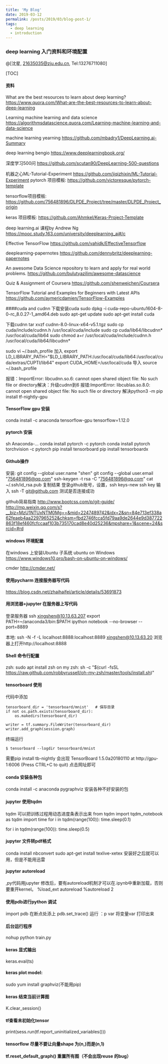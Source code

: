 ```yaml
---
title: 'My Blog'
date: 2019-03-12
permalink: /posts/2019/03/blog-post-1/
tags:
  - deep learning
  - introduction
---
```


### deep learning 入门资料和环境配置
@[沈星, 21635035@zju.edu.cn, Tel:13276711080]

[TOC]

#### 资料
What are the best resources to learn about deep learning?
https://www.quora.com/What-are-the-best-resources-to-learn-about-deep-learning

Learning machine learning and data science
https://algorithmsdatascience.quora.com/Learning-machine-learning-and-data-science

machine learning yearning
https://github.com/mbadry1/DeepLearning.ai-Summary

deep learning bengio
https://www.deeplearningbook.org/

深度学习500问
https://github.com/scutan90/DeepLearning-500-questions


机器之心ML-Tutorial-Experiment
https://github.com/jiqizhixin/ML-Tutorial-Experiment
pytorch 项目模板:
https://github.com/victoresque/pytorch-template

tensorflow项目模板:
https://github.com/756481896/DLPDE_Project/tree/master/DLPDE_Project_origin

keras 项目模板:
https://github.com/Ahmkel/Keras-Project-Template

deep learning.ai 课程by Andrew Ng 
https://mooc.study.163.com/university/deeplearning_ai#/c

Effective TensorFlow
https://github.com/vahidk/EffectiveTensorflow

deeplearning-papernotes
https://github.com/dennybritz/deeplearning-papernotes

An awesome Data Science repository to learn and apply for real world problems.
https://github.com/bulutyazilim/awesome-datascience

Quiz & Assignment of Coursera
https://github.com/shenweichen/Coursera


TensorFlow Tutorial and Examples for Beginners with Latest APIs
https://github.com/aymericdamien/TensorFlow-Examples

####cuda and cudnn
下载安装cuda
sudo dpkg -i cuda-repo-ubuntu1604-8-0-rc_8.0.27-1_amd64.deb
sudo apt-get update
sudo apt-get install cuda

下载cudnn
tar xvzf cudnn-8.0-linux-x64-v5.1.tgz
sudo cp cuda/include/cudnn.h /usr/local/cuda/include
sudo cp cuda/lib64/libcudnn* /usr/local/cuda/lib64
sudo chmod a+r /usr/local/cuda/include/cudnn.h /usr/local/cuda/lib64/libcudnn*

sudo vi ~/.bash_profile
加入
export LD_LIBRARY_PATH="$LD_LIBRARY_PATH:/usr/local/cuda/lib64:/usr/local/cuda/extras/CUPTI/lib64"
export CUDA_HOME=/usr/local/cuda
导入
source ~/.bash_profile

报错：ImportError: libcudnn.so.6: cannot open shared object file: No such file or directory解决：升级cudnn到6
报错:ImportError: libcublas.so.8.0: cannot open shared object file: No such file or directory
解决python3 -m pip install tf-nightly-gpu


#### TensorFlow gpu 安装
conda install -c anaconda tensorflow-gpu tensorflow=1.12.0

#### pytorch 安装
sh Anaconda-...
conda install pytorch -c pytorch
conda install pytorch torchvision -c pytorch
pip install tensorboard
pip install tensorboardx

#### Github操作
安装:
git config --global user.name "shen"
git config --global user.email "756481896@qq.com"
ssh-keygen -t rsa -C "756481896@qq.com"
 cat ~/.ssh/id_rsa.pub
 复制结果
 登录github账号，设置，ssh keys-new ssh key
 输入
 ssh -T git@github.com
 测试是否连接成功

github简易指南
http://www.bootcss.com/p/git-guide/
http://mp.weixin.qq.com/s?__biz=MzU1NTUxNTM0Mg==&mid=2247489742&idx=2&sn=84e713ef338a62feaeb4aa2297965252&chksm=fbd2746fcca5fd79aa9de2644e9d387722863f18ef460fcfccaaf103b735170cad8e40d25236&mpshare=1&scene=24&srcid=#rd

#### windows 环境配置
在windows 上安装Ubuntu 子系统
ubuntu on Windows
https://www.windows10.pro/bash-on-ubuntu-on-windows/

cmder
http://cmder.net/

#### 使用pycharm 连接服务器写代码
https://blog.csdn.net/zhaihaifei/article/details/53691873

#### 用浏览器+jupyter 在服务器上写代码
登录服务器
ssh  xingshen@10.13.63.207
export PATH=~/anaconda3/bin:$PATH
ipython notebook --no-browser --port=8889

本地:
ssh -N -f -L localhost:8888:localhost:8889  xingshen@10.13.63.20
浏览器上打开http://localhost:8888

#### Shell 命令行配置
zsh:
sudo apt install zsh
on my zsh:
sh -c "$(curl -fsSL https://raw.github.com/robbyrussell/oh-my-zsh/master/tools/install.sh)"

#### tensorboard 使用

代码中添加
```
tensorboard_dir = 'tensorboard/mnist'   # 保存目录
if not os.path.exists(tensorboard_dir):
    os.makedirs(tensorboard_dir)

writer = tf.summary.FileWriter(tensorboard_dir)
writer.add_graph(session.graph)
```
终端运行

```
$ tensorboard --logdir tensorboard/mnist
```
需要pip install tb-nightly
会出现
TensorBoard 1.5.0a20180110 at http://gpu-1:6006 (Press CTRL+C to quit)
点击网址即可

#### conda 安装各种包
conda install -c anaconda pygraphviz
安装各种不好安装的包

#### jupyter 使用tqdm
tqdm 可以把训练过程用动态进度条表示出来
from tqdm import tqdm_notebook as tqdm
import time
for i in tqdm(range(100)):
	time.sleep(0.1)
	
for i in tqdm(range(100)):
	time.sleep(0.5)
	
#### jupyter 文件转pdf格式
conda install nbconvert
sudo apt-get install texlive-xetex
安装好之后就可以用，但是不能用迅雷

#### jupyter autoreload 
,py代码用jupyter 修改后，要有autoreload机制才可以在.ipynb中重新加载，否则要重开kernel。
%load_ext autoreload
%autoreload 2

#### 使用pdb进行python 调试
import pdb 
在断点处添上 pdb.set_trace()
运行
：p var 将变量var 打印出来

#### 后台运行程序 
nohup python train.py

#### keras 显式输出
keras.eval(ts)
#### keras plot model:
sudo yum install graphviz(不能用pip)
#### keras 结束当前计算图
K.clear_session()

#### tf查看未初始化tensor
 print(sess.run(tf.report_uninitialized_variables()))
#### tensorflow 尽量不要让向量shape 为(n,)而是(n,1)
#### tf.reset_default_graph() 重置所有图（不会出现reuse 的bug）
